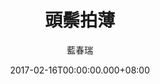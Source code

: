 ---
issue: 211
title: 頭鬃拍薄
author: 藍春瑞
date: 2017-02-16T00:00:00.000+08:00
topic: 懷想
difficulty: 2
wikidata: Q98095594
wikidata_link: https://www.wikidata.org/wiki/Q98095594
---